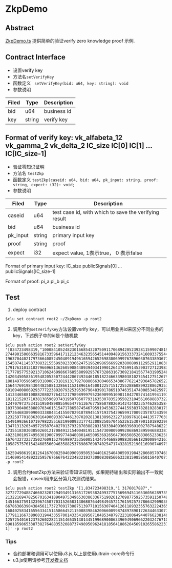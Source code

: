 # ZkpDemo 

## Abstract

[ZkpDemo.ts](./contract/ZkpDemo.ts) 提供简单的验证verify zero knowledge proof 示例.

## Contract Interface


- 设置verify key
- 方法名`setVerifyKey`
- 函数定义
  ` setVerifyKey(bid: u64, key: string): void`
- 参数说明

| Filed | Type | Description|
|------|------|--------|
|bid|u64| business id|
|key|string| verify key|

Format of verify key:
vk_alfabeta_12
vk_gamma_2
vk_delta_2
IC_size
IC[0]
IC[1]
...
IC[IC_size-1]
---

- 验证零知识证明
- 方法名 `testZkp`
- 函数定义
  `testZkp(caseid: u64, bid: u64, pk_input: string, proof: string, expect: i32): void;`
- 参数说明

| Filed | Type | Description|
|------|------|--------|
|caseid|u64| test case id, with which to save the verifying result|
|bid|u64| business id|
|pk_input|string| primary input key|
|proof |string| proof |
|expect| i32 | expect value, 1表示true， 0 表示false|

Format of primary input key:
IC_size
publicSignals[0]
...
publicSignals[IC_size-1]

Format of proof:
pi_a
pi_b
pi_c

## Test
1. deploy contract
```
$clu set contract root2 ~/ZkpDemo -p root2
```
2. 调用合约`setVerifyKey`方法设置verify key，可以用业务id来区分不同业务的key，下述例子中的id是个随机数
```
$clu push action root2 setVerifyKey '[834723498319,"10008410524823016685432075091170689420523928115990748195734102145300204434959 2744901506663581673359641711212346323565451440948915633373241609337554403303 1963704402179736640852450409194961659426526983006999767896030763389367764217 15450741145373083215559930233366247519620986566992038008091129529110830649746 17917631013102796696813626059084489394034199012643745991453903727123983020776 7177785775392137106246998667685580992957673286316730921841567743190524800301 14203450583619548205350724442067492446185182246633980381027454127512679243536 18814970596685931800873181913179278886663804665343867762143938457826522252954 15644769198430448258813286611521896164500122571517255288608992288629353773839 6910940080692937772238920793253953679048390178651074635147400853482597228862 14133465881088820802776421217989899979523690995109011042705741419941197977713 18112152037103813859693743195070507793163530783520550231045610688837322163068  12470797375341519504898855965477613676775860780269142434023357462853584485740 10373904063888970346151547178658745467959194536227441593837828102830179409260 20736468389090033388431415507029187894515719375429659917009235787243596910814 12325977018363016490693387446130702028138138962322718997618144135777039252746  1549199366107197982255162199009231774320082505704552261530790110189239872818 1347131320349572958764027013793287038828315833040936639691002787948622373652 17355183030385026012170849121540048195115473098090992068693895946883381875876 402310010974956301900709977484808014650053692656473065085268386523362585434  16764327323735027609152795989735356005143475466880988305661828008942167456788 10587575761542468556694635882537698676987402547174328152190116990740979980450 1 16259498619181264167008250469909395053844016254040059919843286605707469586706 21469954148923259576766676422348321937308083085606333815985850158407071930206"]' -p root2
```

3. 调用合约testZkp方法来验证零知识证明，如果期待输出和实际输出不一致就会报错，caseid用来区分第几次测试结果。
```
$clu push action root2 testZkp '[1,834723498319,"1 3176017887"," 3272772948874660232072949349131651726938249937757569694511653605628973511250 21322169478256701634189049753496530386336751902612709877592573591150749111219  14516637591323967450770315265831306807644984945721761592573786642909038906708 6678636639043845611737270917308751397710156307404126118932355763222436550128 16840258341655633415145866452115008398462006600998748978901726344633077384979 17791116673896031944335570014335418950710485348797223100649440766238146767989  12572540161237526022821151465351301445199689000633969490696622032476710410509 6901859865338738276488353208873749895096241818564188626456910265586223704470", 1]' -p root2
```

### Tips
- 合约部署和调用可以使用u3.js,以上是使用ultrain-core命令行
- u3.js使用请参考[开发者文档](https://developer.ultrain.io/documents)
